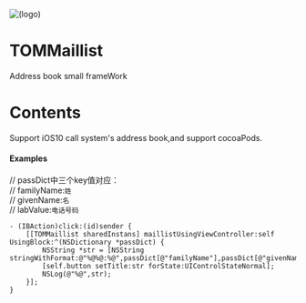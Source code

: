 ![(logo)](http://www.yeshichang.cn/images/works/logo.png)
# TOMMaillist
Address book small frameWork

# Contents
Support iOS10 call system's address book,and support cocoaPods.

#### Examples

// passDict中三个key值对应：</br>
// familyName:`姓`</br>
// givenName:`名`</br>
// labValue:`电话号码`

    - (IBAction)click:(id)sender {
        [[TOMMaillist sharedInstans] maillistUsingViewController:self UsingBlock:^(NSDictionary *passDict) {
            NSString *str = [NSString stringWithFormat:@"%@%@:%@",passDict[@"familyName"],passDict[@"givenName"],passDict[@"labValue"]];
            [self.button setTitle:str forState:UIControlStateNormal];
            NSLog(@"%@",str);
        }];
    }
    

